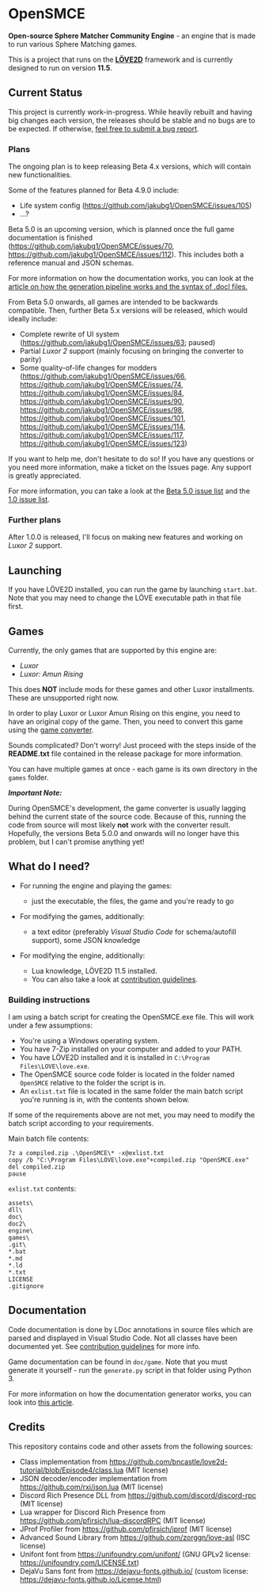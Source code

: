 # OpenSMCE
**Open-source Sphere Matcher Community Engine** - an engine that is made to run various Sphere Matching games.

This is a project that runs on the [**LÖVE2D**](http://love2d.org/) framework and is currently designed to run on version **11.5**.

## Current Status
This project is currently work-in-progress. While heavily rebuilt and having big changes each version, the releases should be stable and no bugs are to be expected.
If otherwise, [feel free to submit a bug report](https://github.com/jakubg1/OpenSMCE/issues).

### Plans
The ongoing plan is to keep releasing Beta 4.x versions, which will contain new functionalities.

Some of the features planned for Beta 4.9.0 include:
- Life system config (https://github.com/jakubg1/OpenSMCE/issues/105)
- ...?

Beta 5.0 is an upcoming version, which is planned once the full game documentation is finished (https://github.com/jakubg1/OpenSMCE/issues/70, https://github.com/jakubg1/OpenSMCE/issues/112). This includes both a reference manual and JSON schemas.

For more information on how the documentation works, you can look at the [article on how the generation pipeline works and the syntax of .docl files.](https://github.com/jakubg1/OpenSMCE/wiki/The-Doc-Language)

From Beta 5.0 onwards, all games are intended to be backwards compatible. Then, further Beta 5.x versions will be released, which would ideally include:
- Complete rewrite of UI system (https://github.com/jakubg1/OpenSMCE/issues/63; paused)
- Partial *Luxor 2* support (mainly focusing on bringing the converter to parity)
- Some quality-of-life changes for modders (https://github.com/jakubg1/OpenSMCE/issues/66, https://github.com/jakubg1/OpenSMCE/issues/74, https://github.com/jakubg1/OpenSMCE/issues/84, https://github.com/jakubg1/OpenSMCE/issues/90, https://github.com/jakubg1/OpenSMCE/issues/98, https://github.com/jakubg1/OpenSMCE/issues/101, https://github.com/jakubg1/OpenSMCE/issues/114, https://github.com/jakubg1/OpenSMCE/issues/117, https://github.com/jakubg1/OpenSMCE/issues/123)

If you want to help me, don't hesitate to do so! If you have any questions or you need more information, make a ticket on the Issues page. Any support is greatly appreciated.

For more information, you can take a look at the [Beta 5.0 issue list](https://github.com/jakubg1/OpenSMCE/issues?q=is%3Aopen+is%3Aissue+milestone%3A%22Beta+5.0.0+release%22) and the [1.0 issue list](https://github.com/jakubg1/OpenSMCE/issues?q=is%3Aopen+is%3Aissue+milestone%3A%22Full+1.0+release%22).

### Further plans
After 1.0.0 is released, I'll focus on making new features and working on *Luxor 2* support.

## Launching
If you have LÖVE2D installed, you can run the game by launching `start.bat`.
Note that you may need to change the LÖVE executable path in that file first.

## Games
Currently, the only games that are supported by this engine are:
- *Luxor*
- *Luxor: Amun Rising*

This does **NOT** include mods for these games and other Luxor installments. These are unsupported right now.

In order to play Luxor or Luxor Amun Rising on this engine, you need to have an original copy of the game.
Then, you need to convert this game using the [game converter](https://github.com/jakubg1/OpenSMCE_Converter).

Sounds complicated? Don't worry!
Just proceed with the steps inside of the **README.txt** file contained in the release package for more information.

You can have multiple games at once - each game is its own directory in the `games` folder.

***Important Note:***

During OpenSMCE's development, the game converter is usually lagging behind the current state of the source code.
Because of this, running the code from source will most likely **not** work with the converter result.
Hopefully, the versions Beta 5.0.0 and onwards will no longer have this problem, but I can't promise anything yet!

<!--The engine runs games and thus you need to have some installed.
You can install games by putting them in the `games` directory where the executable/batch script sits.

There are no games publicly available right now, however three games are known to be converted.
We will provide tools to convert and create games at some point.
In the future, we are considering bundling all releases with a builtin game - to save you the hassle! More info soon.-->

## What do I need?
- For running the engine and playing the games:
  - just the executable, the files, the game and you're ready to go

- For modifying the games, additionally:
  - a text editor (preferably *Visual Studio Code* for schema/autofill support), some JSON knowledge

- For modifying the engine, additionally:
  - Lua knowledge, LÖVE2D 11.5 installed.
  - You can also take a look at [contribution guidelines](https://github.com/jakubg1/OpenSMCE/blob/master/CONTRIBUTING.md).

### Building instructions
I am using a batch script for creating the OpenSMCE.exe file. This will work under a few assumptions:
- You're using a Windows operating system.
- You have 7-Zip installed on your computer and added to your PATH.
- You have LÖVE2D installed and it is installed in `C:\Program Files\LOVE\love.exe`.
- The OpenSMCE source code folder is located in the folder named `OpenSMCE` relative to the folder the script is in.
- An `exlist.txt` file is located in the same folder the main batch script you're running is in, with the contents shown below.

If some of the requirements above are not met, you may need to modify the batch script according to your requirements.

Main batch file contents:
```
7z a compiled.zip .\OpenSMCE\* -x@exlist.txt
copy /b "C:\Program Files\LOVE\love.exe"+compiled.zip "OpenSMCE.exe"
del compiled.zip
pause
```

`exlist.txt` contents:
```
assets\
dll\
doc\
doc2\
engine\
games\
.git\
*.bat
*.md
*.ld
*.txt
LICENSE
.gitignore
```

## Documentation
Code documentation is done by LDoc annotations in source files which are parsed and displayed in Visual Studio Code. Not all classes have been documented yet. See [contribution guidelines](https://github.com/jakubg1/OpenSMCE/blob/master/CONTRIBUTING.md) for more info.

Game documentation can be found in `doc/game`.
Note that you must generate it yourself - run the `generate.py` script in that folder using Python 3.

For more information on how the documentation generator works, you can look into [this article](https://github.com/jakubg1/OpenSMCE/wiki/The-Doc-Language).

## Credits
This repository contains code and other assets from the following sources:
  - Class implementation from https://github.com/bncastle/love2d-tutorial/blob/Episode4/class.lua (MIT license)
  - JSON decoder/encoder implementation from https://github.com/rxi/json.lua (MIT license)
  - Discord Rich Presence DLL from https://github.com/discord/discord-rpc (MIT license)
  - Lua wrapper for Discord Rich Presence from https://github.com/pfirsich/lua-discordRPC (MIT license)
  - JProf Profiler from https://github.com/pfirsich/jprof (MIT license)
  - Advanced Sound Library from https://github.com/zorggn/love-asl (ISC license)
  - Unifont font from https://unifoundry.com/unifont/ (GNU GPLv2 license: https://unifoundry.com/LICENSE.txt)
  - DejaVu Sans font from https://dejavu-fonts.github.io/ (custom license: https://dejavu-fonts.github.io/License.html)
